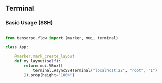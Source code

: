 ## Terminal

### Basic Usage (SSH)


```Python 

from tensorpc.flow import (marker, mui, terminal)

class App:

    @marker.mark_create_layout
    def my_layout(self):
        return mui.VBox([
            terminal.AsyncSSHTerminal("localhost:22", "root", "1")
        ]).prop(height="100%")

```